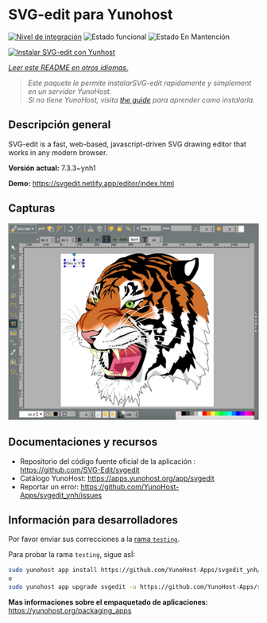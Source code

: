 <!--
Este archivo README esta generado automaticamente<https://github.com/YunoHost/apps/tree/master/tools/readme_generator>
No se debe editar a mano.
-->

# SVG-edit para Yunohost

[![Nivel de integración](https://apps.yunohost.org/badge/integration/svgedit)](https://ci-apps.yunohost.org/ci/apps/svgedit/)
![Estado funcional](https://apps.yunohost.org/badge/state/svgedit)
![Estado En Mantención](https://apps.yunohost.org/badge/maintained/svgedit)

[![Instalar SVG-edit con Yunhost](https://install-app.yunohost.org/install-with-yunohost.svg)](https://install-app.yunohost.org/?app=svgedit)

*[Leer este README en otros idiomas.](./ALL_README.md)*

> *Este paquete le permite instalarSVG-edit rapidamente y simplement en un servidor YunoHost.*  
> *Si no tiene YunoHost, visita [the guide](https://yunohost.org/install) para aprender como instalarla.*

## Descripción general

SVG-edit is a fast, web-based, javascript-driven SVG drawing editor that works in any modern browser.


**Versión actual:** 7.3.3~ynh1

**Demo:** <https://svgedit.netlify.app/editor/index.html>

## Capturas

![Captura de SVG-edit](./doc/screenshots/screenshot.png)

## Documentaciones y recursos

- Repositorio del código fuente oficial de la aplicación : <https://github.com/SVG-Edit/svgedit>
- Catálogo YunoHost: <https://apps.yunohost.org/app/svgedit>
- Reportar un error: <https://github.com/YunoHost-Apps/svgedit_ynh/issues>

## Información para desarrolladores

Por favor enviar sus correcciones a la [rama `testing`](https://github.com/YunoHost-Apps/svgedit_ynh/tree/testing).

Para probar la rama `testing`, sigue asÍ:

```bash
sudo yunohost app install https://github.com/YunoHost-Apps/svgedit_ynh/tree/testing --debug
o
sudo yunohost app upgrade svgedit -u https://github.com/YunoHost-Apps/svgedit_ynh/tree/testing --debug
```

**Mas informaciones sobre el empaquetado de aplicaciones:** <https://yunohost.org/packaging_apps>
